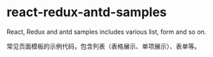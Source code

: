 # react-redux-antd-samples

React, Redux and antd samples includes various list, form and so on.

常见页面模板的示例代码，包含列表（表格展示、单项展示）、表单等。
